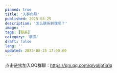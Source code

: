 ```yaml
---
pinned: true
title: '入群向导'
published: 2025-08-25
description: '怎么联系到我呢？'
image: ''
tags: [联系]
category: '联系'
draft: false 
lang: ''
updated: 2025-08-25 17:00:00
---
```

点击链接加入QQ群聊：https://qm.qq.com/q/yoIjbfia1q